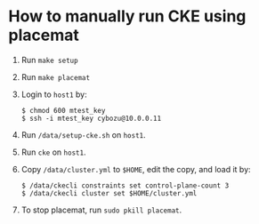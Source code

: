 How to manually run CKE using placemat
======================================

1. Run `make setup`
2. Run `make placemat`
3. Login to `host1` by:

    ```console
    $ chmod 600 mtest_key
    $ ssh -i mtest_key cybozu@10.0.0.11
    ```

4. Run `/data/setup-cke.sh` on `host1`.
5. Run `cke` on `host1`.
6. Copy `/data/cluster.yml` to `$HOME`, edit the copy, and load it by:

    ```console
    $ /data/ckecli constraints set control-plane-count 3
    $ /data/ckecli cluster set $HOME/cluster.yml
    ```

7. To stop placemat, run `sudo pkill placemat`.
